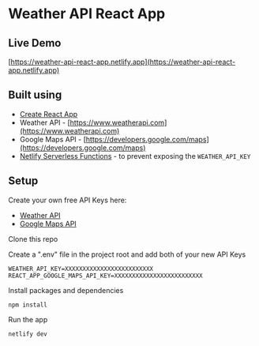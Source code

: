 # Weather API React App

## Live Demo
[https://weather-api-react-app.netlify.app](https://weather-api-react-app.netlify.app)

## Built using

- [Create React App](https://reactjs.org/docs/create-a-new-react-app.html)
- Weather API - [https://www.weatherapi.com](https://www.weatherapi.com)
- Google Maps API - [https://developers.google.com/maps](https://developers.google.com/maps)
- [Netlify Serverless Functions](https://www.netlify.com) - to prevent exposing the `WEATHER_API_KEY`

## Setup

Create your own free API Keys here:
- [Weather API](https://www.weatherapi.com)
- [Google Maps API](https://developers.google.com/maps)


Clone this repo

Create a ".env" file in the project root and add both of your new API Keys
```
WEATHER_API_KEY=XXXXXXXXXXXXXXXXXXXXXXXXX
REACT_APP_GOOGLE_MAPS_API_KEY=XXXXXXXXXXXXXXXXXXXXXXXXX
```

Install packages and dependencies
```
npm install
```

Run the app
```
netlify dev
```